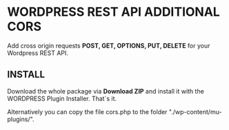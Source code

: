 # WORDPRESS REST API ADDITIONAL CORS

Add cross origin requests **POST, GET, OPTIONS, PUT, DELETE** for your Wordpress REST API.

## INSTALL
Download the whole package via __Download ZIP__ and install it with the WORDPRESS Plugin Installer. That`s it.

Alternatively you can copy the file cors.php to the folder "./wp-content/mu-plugins/".
